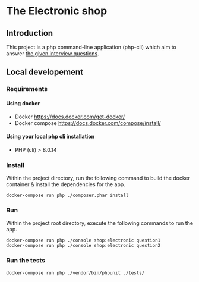 # The Electronic shop

## Introduction
This project is a php command-line application (php-cli) which aim to answer [the given interview questions](/instructions/README.md).

## Local developement

### Requirements

#### Using docker
* Docker https://docs.docker.com/get-docker/
* Docker compose https://docs.docker.com/compose/install/

#### Using your local php cli installation
* PHP (cli) > 8.0.14 

### Install
Within the project directory, run the following command to build the docker container & install the dependencies for the app.
```
docker-compose run php ./composer.phar install
```

### Run
Within the project root directory, execute the following commands to run the app.
```
docker-compose run php ./console shop:electronic question1
docker-compose run php ./console shop:electronic question2
```

### Run the tests
```
docker-compose run php ./vendor/bin/phpunit ./tests/
```